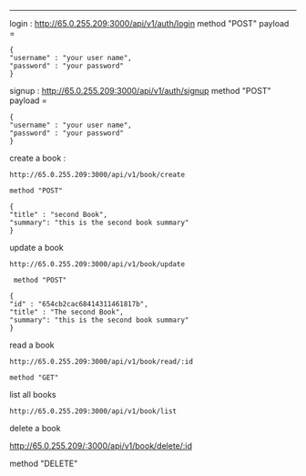 ***********************************

login : 
    http://65.0.255.209:3000/api/v1/auth/login
    method "POST"
    payload = 
    
    {
    "username" : "your user name",
    "password" : "your password"
    }   

signup : 
    http://65.0.255.209:3000/api/v1/auth/signup
    method "POST"
    payload = 
    
    {
    "username" : "your user name",
    "password" : "your password"
    }  

create a book : 

    http://65.0.255.209:3000/api/v1/book/create

    method "POST"

    {
    "title" : "second Book",
    "summary": "this is the second book summary"
    }

update a book 

    http://65.0.255.209:3000/api/v1/book/update

     method "POST"

    {
    "id" : "654cb2cac68414311461817b",
    "title" : "The second Book",
    "summary": "this is the second book summary"
    }

read a book 

    http://65.0.255.209:3000/api/v1/book/read/:id

    method "GET"

list all books 

    http://65.0.255.209:3000/api/v1/book/list

delete a book

  http://65.0.255.209/:3000/api/v1/book/delete/:id

  method "DELETE"


